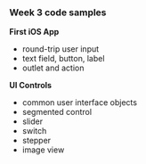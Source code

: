 ### Week 3 code samples

**First iOS App**

- round-trip user input
- text field, button, label
- outlet and action

**UI Controls**

- common user interface objects
- segmented control 
- slider 
- switch 
- stepper 
- image view
